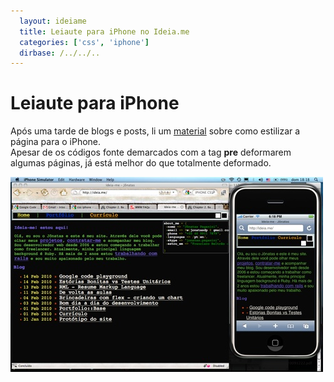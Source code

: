 ```yaml
---
  layout: ideiame
  title: Leiaute para iPhone no Ideia.me
  categories: ['css', 'iphone']
  dirbase: /../../..
---
```


# Leiaute para iPhone

Após uma tarde de blogs e posts, li um [material][iphone-css] sobre como estilizar a página para o iPhone.  
Apesar de os códigos fonte demarcados com a tag **pre** deformarem algumas páginas, já está melhor do que totalmente deformado.

![img-printscreen-layouts]

[img-printscreen-layouts]: /images/site_com_iphone.jpg "Printscreen do iPhone Simulator"

[iphone-css]: http://building-iphone-apps.labs.oreilly.com/ch02.html


